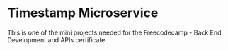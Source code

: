# Timestamp Microservice

This is one of the mini projects needed for the
Freecodecamp - Back End Development and APIs certificate.